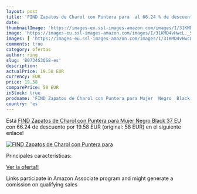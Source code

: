 ```yaml
---
layout: post
title: 'FIND Zapatos de Charol con Puntera para  al 66.24 % de descuento'
date: 
thumbnailImage: 'https://images-eu.ssl-images-amazon.com/images/I/31KMD4vHwcL._SL200_.jpg'
image: 'https://images-eu.ssl-images-amazon.com/images/I/31KMD4vHwcL._SL200_.jpg'
images: [ 'https://images-eu.ssl-images-amazon.com/images/I/31KMD4vHwcL._SL200_.jpg' ]
comments: true
category: ofertas
author: ring
slug: 'B0734S3QS8-es'
description:
actualPrice: 19.58 EUR
currency: EUR
price: 19.58
comparePrice: 58 EUR
inStock: true
prodname: 'FIND Zapatos de Charol con Puntera para Mujer  Negro  Black   37 EU'
country: 'es'
---
```


Está [FIND Zapatos de Charol con Puntera para Mujer  Negro  Black   37 EU](https://www.amazon.es/dp/B0734S3QS8/?tag=tolees-21) con 66.24 de descuento por 19.58 EUR (original: 58 EUR) en el siguiente enlace!

[![FIND Zapatos de Charol con Puntera para ](https://images-eu.ssl-images-amazon.com/images/I/31KMD4vHwcL._SL200_.jpg)](https://www.amazon.es/dp/B0734S3QS8/?tag=tolees-21)

Principales características:


[Ver la oferta!!](https://www.amazon.es/dp/B0734S3QS8/?tag=tolees-21)

Links participate in Amazon Associate program and might generate a comission on qualifying sales


